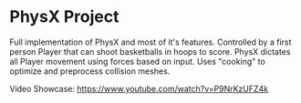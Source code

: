 # PhysX Project
Full implementation of PhysX and most of it's features.
Controlled by a first person Player that can shoot basketballs in hoops to score.
PhysX dictates all Player movement using forces based on input.
Uses "cooking" to optimize and preprocess collision meshes.

Video Showcase: https://www.youtube.com/watch?v=P9NrKzUFZ4k